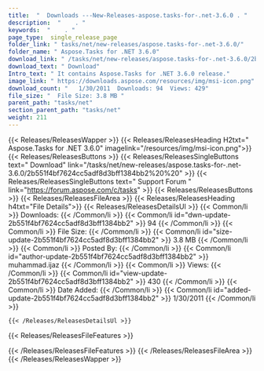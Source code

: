 ```yaml
---
title:  "  Downloads ---New-Releases-aspose.tasks-for-.net-3.6.0 . " 
description:  "    . " 
keywords:  "    . " 
page_type:  single_release_page
folder_link: " tasks/net/new-releases/aspose.tasks-for-.net-3.6.0/"
folder_name: " Aspose.Tasks for .NET 3.6.0"
download_link: " /tasks/net/new-releases/aspose.tasks-for-.net-3.6.0/2b551f4bf7624cc5adf8d3bff1384bb2"
download_text: " Download"
Intro_text: " It contains Aspose.Tasks for .NET 3.6.0 release."
image_link: " https://downloads.aspose.com/resources/img/msi-icon.png"
download_count: "   1/30/2011  Downloads: 94  Views: 429"
file_size: "  File Size: 3.8 MB "
parent_path: "tasks/net"
section_parent_path: "tasks/net"
weight: 211 
---
```


{{< Releases/ReleasesWapper >}}
  {{< Releases/ReleasesHeading H2txt=" Aspose.Tasks for .NET 3.6.0" imagelink="/resources/img/msi-icon.png">}}
  {{< Releases/ReleasesButtons >}}
    {{< Releases/ReleasesSingleButtons text=" Download" link="/tasks/net/new-releases/aspose.tasks-for-.net-3.6.0/2b551f4bf7624cc5adf8d3bff1384bb2%20%20" >}}
    {{< Releases/ReleasesSingleButtons text=" Support Forum " link="https://forum.aspose.com/c/tasks" >}}
  {{< Releases/ReleasesButtons >}}
  {{< Releases/ReleasesFileArea >}}
    {{< Releases/ReleasesHeading h4txt="File Details">}}
    {{< Releases/ReleasesDetailsUl >}}
            {{< Common/li  >}} Downloads: {{< /Common/li >}} 
      {{< Common/li id="dwn-update-2b551f4bf7624cc5adf8d3bff1384bb2" >}} 94 {{< /Common/li >}} 
      {{< Common/li  >}} File Size: {{< /Common/li >}} 
      {{< Common/li id="size-update-2b551f4bf7624cc5adf8d3bff1384bb2" >}} 3.8 MB {{< /Common/li >}} 
      {{< Common/li  >}} Posted By: {{< /Common/li >}} 
      {{< Common/li id="author-update-2b551f4bf7624cc5adf8d3bff1384bb2" >}} muhammad.ijaz {{< /Common/li >}} 
      {{< Common/li  >}} Views: {{< /Common/li >}} 
      {{< Common/li id="view-update-2b551f4bf7624cc5adf8d3bff1384bb2" >}} 430 {{< /Common/li >}} 
      {{< Common/li  >}} Date Added: {{< /Common/li >}} 
      {{< Common/li id="added-update-2b551f4bf7624cc5adf8d3bff1384bb2" >}} 1/30/2011 {{< /Common/li >}} 

    {{< /Releases/ReleasesDetailsUl >}}

  {{< Releases/ReleasesFileFeatures >}}
      
  {{< /Releases/ReleasesFileFeatures >}}
 {{< /Releases/ReleasesFileArea >}}
{{< /Releases/ReleasesWapper >}}


